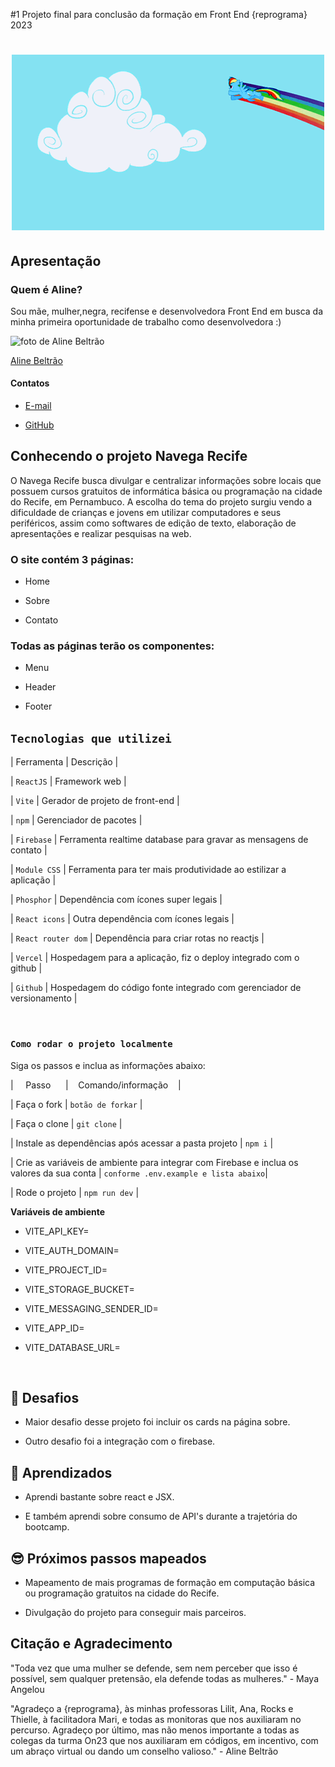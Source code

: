 #1 Projeto final para conclusão da formação em Front End {reprograma} 2023

<h1  align="center">

<img src="/src/assets/McN.gif" alt="gif my little pony rainbowndash" width="500"> 

</h1>

## Apresentação

### Quem é Aline? 

<p> Sou mãe, mulher,negra, recifense e desenvolvedora Front End em busca da minha primeira oportunidade de trabalho como desenvolvedora :)
</p>

<img src='/scr/assets/foto_aline.jpg' width=500 alt='foto de Aline Beltrão'>

[Aline Beltrão](https://www.linkedin.com/in/alinebeltrao/)

#### Contatos

-  [E-mail](alinebelltrao@gmail.com) 

-  [GitHub](https://github.com/alinebell) 

## Conhecendo o projeto Navega Recife 

O Navega Recife busca divulgar e centralizar informações sobre locais que possuem cursos gratuitos de informática básica ou programação na cidade do Recife, em Pernambuco.
A escolha do tema do projeto surgiu vendo a dificuldade de crianças e jovens em utilizar computadores e seus periféricos, assim como softwares de edição de texto, elaboração de apresentações e realizar pesquisas na web.

### O site contém 3 páginas:

* Home

* Sobre

* Contato

### Todas as páginas terão os componentes:

* Menu

* Header

* Footer

##  `Tecnologias que utilizei`

| Ferramenta | Descrição |

| `ReactJS` | Framework web |

| `Vite` | Gerador de projeto de front-end |

| `npm` | Gerenciador de pacotes |

| `Firebase` | Ferramenta realtime database para gravar as mensagens de contato |

| `Module CSS` | Ferramenta para ter mais produtividade ao estilizar a aplicação |

| `Phosphor` | Dependência com ícones super legais |

| `React icons` | Outra dependência com ícones legais |

| `React router dom` | Dependência para criar rotas no reactjs |

| `Vercel` | Hospedagem para a aplicação, fiz o deploy integrado com o github |

| `Github` | Hospedagem do código fonte integrado com gerenciador de versionamento |

<br />

###  `Como rodar o projeto localmente` 

Siga os passos e inclua as informações abaixo:

|&nbsp;&nbsp;&nbsp;&nbsp; Passo &nbsp;&nbsp;&nbsp;&nbsp;&nbsp;| &nbsp;&nbsp;&nbsp;Comando/informação &nbsp;&nbsp;&nbsp;|

| Faça o fork | `botão de forkar` |

| Faça o clone | `git clone` |

| Instale as dependências após acessar a pasta projeto | `npm i` |

| Crie as variáveis de ambiente para integrar com Firebase e inclua os valores da sua conta | `conforme .env.example e lista abaixo`|

| Rode o projeto | `npm run dev` |

**Variáveis de ambiente**

* VITE_API_KEY=

* VITE_AUTH_DOMAIN=

* VITE_PROJECT_ID=

* VITE_STORAGE_BUCKET=

* VITE_MESSAGING_SENDER_ID=

* VITE_APP_ID=

* VITE_DATABASE_URL=

<br  />

## 💪 Desafios 

- Maior desafio desse projeto foi incluir os cards na página sobre.

- Outro desafio foi a integração com o firebase.


## 💪 Aprendizados

- Aprendi bastante sobre react e JSX.

- E também aprendi sobre consumo de API's durante a trajetória do bootcamp.
 

## 😎 Próximos passos mapeados

- Mapeamento de mais programas de formação em computação básica ou programação gratuitos na cidade do Recife.

- Divulgação do projeto para conseguir mais parceiros.

## Citação e Agradecimento 

"Toda vez que uma mulher se defende, sem nem perceber que isso é possível, sem qualquer pretensão, ela defende todas as mulheres." - Maya Angelou

"Agradeço a {reprograma}, às minhas professoras Lilit, Ana, Rocks e Thielle, à facilitadora Mari, e todas as monitoras que nos auxiliaram no percurso. Agradeço por último, mas não menos importante a todas as colegas da turma On23 que nos auxiliaram em códigos, em incentivo, com um abraço virtual ou dando um conselho valioso." - Aline Beltrão

